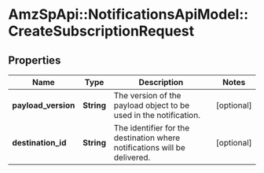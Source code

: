 # AmzSpApi::NotificationsApiModel::CreateSubscriptionRequest

## Properties
Name | Type | Description | Notes
------------ | ------------- | ------------- | -------------
**payload_version** | **String** | The version of the payload object to be used in the notification. | [optional] 
**destination_id** | **String** | The identifier for the destination where notifications will be delivered. | [optional] 


